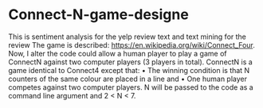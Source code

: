 # Connect-N-game-designe
This is sentiment analysis for the yelp review text and text mining for the review
The game is described: https://en.wikipedia.org/wiki/Connect_Four.
Now, I alter the code could allow a human player to play a game of ConnectN against two computer players (3 players in total). 
ConnectN is a game identical to Connect4 except that:
• The winning condition is that N counters of the same colour are placed in a line and
• One human player competes against two computer players.
N will be passed to the code as a command line argument and 2 < N < 7.

